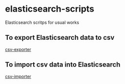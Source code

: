 # elasticsearch-scripts
Elasticsearch scritps for usual works
## To export Elasticsearch data to csv
[csv-exporter](csv-exporter)
## To import csv data into Elasticsearch
[csv-importer](csv-importer)
